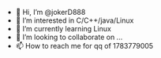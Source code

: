 - 👋 Hi, I’m @jokerD888
- 👀 I’m interested in C/C++/java/Linux
- 🌱 I’m currently learning Linux
- 💞️ I’m looking to collaborate on ...
- 📫 How to reach me for qq of 1783779005

<!---
jokerD888/jokerD888 is a ✨ special ✨ repository because its `README.md` (this file) appears on your GitHub profile.
You can click the Preview link to take a look at your changes.
--->
